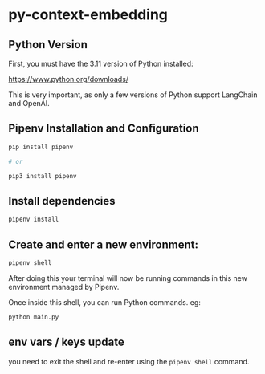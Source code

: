 # py-context-embedding

## Python Version

First, you must have the 3.11 version of Python installed:

https://www.python.org/downloads/

This is very important, as only a few versions of Python support LangChain and
OpenAI.

## Pipenv Installation and Configuration

```zsh
pip install pipenv

# or

pip3 install pipenv
```

## Install dependencies

```zsh
pipenv install
```

## Create and enter a new environment:

```zsh
pipenv shell
```

After doing this your terminal will now be running commands in this new
environment managed by Pipenv.

Once inside this shell, you can run Python commands. eg:

```zsh
python main.py
```

## env vars / keys update

you need to exit the shell and re-enter using the `pipenv shell` command.
